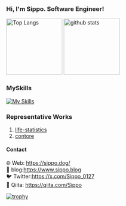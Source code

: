 ### Hi, I'm Sippo. Software Engineer!

<p align="left"> 
  <img alt="Top Langs" height="150px" src="https://github-readme-stats.vercel.app/api/top-langs/?username=AN-Sippo&layout=compact&count_private=true&show_icons=true&theme=onedark" />
  <img alt="github stats" height="150px" src="https://github-readme-stats.vercel.app/api?username=AN-Sippo&count_private=true&show_icons=true&show_icons=true&theme=onedark" />
</p>

### MySkills

[![My Skills](https://skillicons.dev/icons?i=gcp,go,electron,flutter,gatsby,git,github,gitlab,html,htmx,js,mysql,nextjs,react,notion,npm,pnpm,py,redux,ts,vscode,yarn,nodejs,figma&theme=dark)](https://skillicons.dev)

### Representative Works

1. [life-statistics](https://apps.apple.com/jp/app/life-statistics/id6502862822?l=en-US)
1. [contore](https://github.com/Al-Mikan/contore)

#### Contact

🌐 Web: https://sippo.dog/  
📗 blog:https://www.sippo.blog  
🐦 Twitter:https://x.com/Sippo_0127  
🍙 Qiita: https://qiita.com/Sippo

[![trophy](https://github-profile-trophy.vercel.app/?username=AN-Sippo&theme=onedark&column=7)](https://github.com/ryo-ma/github-profile-trophy)
